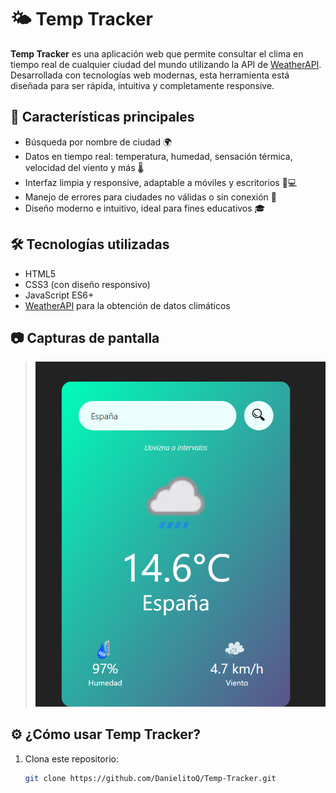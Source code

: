 # 🌤️ Temp Tracker

**Temp Tracker** es una aplicación web que permite consultar el clima en tiempo real de cualquier ciudad del mundo utilizando la API de [WeatherAPI](https://www.weatherapi.com/). Desarrollada con tecnologías web modernas, esta herramienta está diseñada para ser rápida, intuitiva y completamente responsive.

## 📌 Características principales

- Búsqueda por nombre de ciudad 🌍
- Datos en tiempo real: temperatura, humedad, sensación térmica, velocidad del viento y más 🌡️
- Interfaz limpia y responsive, adaptable a móviles y escritorios 📱💻
- Manejo de errores para ciudades no válidas o sin conexión 🔧
- Diseño moderno e intuitivo, ideal para fines educativos 🎓

## 🛠️ Tecnologías utilizadas

- HTML5
- CSS3 (con diseño responsivo)
- JavaScript ES6+
- [WeatherAPI](https://www.weatherapi.com/) para la obtención de datos climáticos

## 📷 Capturas de pantalla

> ![alt text](image.png)

## ⚙️ ¿Cómo usar Temp Tracker?

1. Clona este repositorio:
   ```bash
   git clone https://github.com/DanielitoQ/Temp-Tracker.git
   ```
